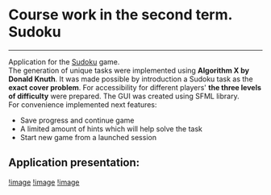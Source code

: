 # Course work in the second term. Sudoku
--------------------------------------------------------------------------------
 Application for the [Sudoku](https://sudoku.com/how-to-play/sudoku-rules-for-complete-beginners/) game.  
 The generation of unique tasks were implemented using **Algorithm X by Donald Knuth**. It was made possible by introduction a Sudoku task as the **exact cover problem**. For accessibility for different players' **the three levels of difficulty** were prepared. The GUI was created using SFML library.  
 For convenience implemented next features:
 * Save progress and continue game
 * A limited amount of hints which will help solve the task
 * Start new game from a launched session  
## Application presentation:
[!image](https://i.imgur.com/S30g9e8.png)
[!image](https://i.imgur.com/mEkCOrn.png)
[!image](https://i.imgur.com/tlRA03F.png)